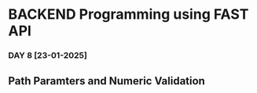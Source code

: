 # BACKEND Programming using FAST API

### DAY 8 [23-01-2025]

## Path Paramters and Numeric Validation
